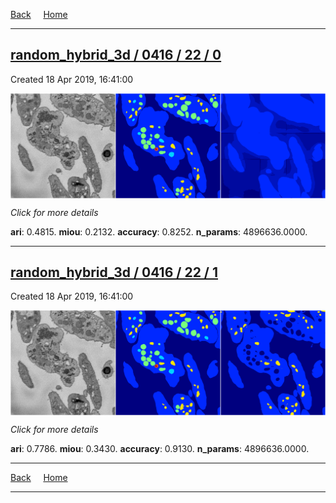 
[Back](..)&nbsp;&nbsp;&nbsp;&nbsp;&nbsp;[Home](https://leapmanlab.github.io/snapshots)

---

<div class="summary"><a href="0"><h2>random_hybrid_3d / 0416 / 22 / 0</h2></a><p>Created 18 Apr 2019, 16:41:00
</p><a href="0"><img src="0/media/summary.png" align="center"></a><p>
<i>Click for more details</i>
</p></div>

**ari**: 0.4815. **miou**: 0.2132. **accuracy**: 0.8252. **n_params**: 4896636.0000. 

---

<div class="summary"><a href="1"><h2>random_hybrid_3d / 0416 / 22 / 1</h2></a><p>Created 18 Apr 2019, 16:41:00
</p><a href="1"><img src="1/media/summary.png" align="center"></a><p>
<i>Click for more details</i>
</p></div>

**ari**: 0.7786. **miou**: 0.3430. **accuracy**: 0.9130. **n_params**: 4896636.0000. 

---

[Back](..)&nbsp;&nbsp;&nbsp;&nbsp;&nbsp;[Home](https://leapmanlab.github.io/snapshots)

---
